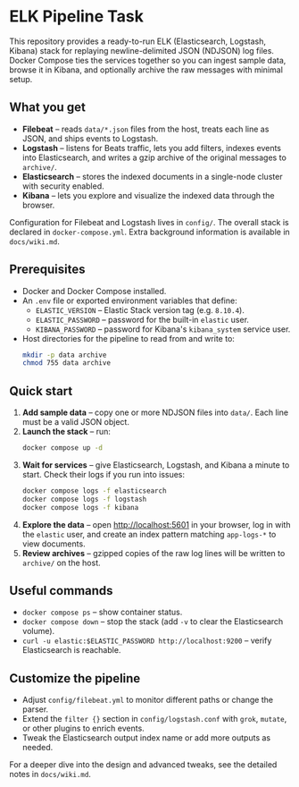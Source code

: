 # ELK Pipeline Task

This repository provides a ready-to-run ELK (Elasticsearch, Logstash, Kibana) stack for replaying newline-delimited JSON (NDJSON) log files. Docker Compose ties the services together so you can ingest sample data, browse it in Kibana, and optionally archive the raw messages with minimal setup.

## What you get
- **Filebeat** – reads `data/*.json` files from the host, treats each line as JSON, and ships events to Logstash.
- **Logstash** – listens for Beats traffic, lets you add filters, indexes events into Elasticsearch, and writes a gzip archive of the original messages to `archive/`.
- **Elasticsearch** – stores the indexed documents in a single-node cluster with security enabled.
- **Kibana** – lets you explore and visualize the indexed data through the browser.

Configuration for Filebeat and Logstash lives in `config/`. The overall stack is declared in `docker-compose.yml`. Extra background information is available in `docs/wiki.md`.

## Prerequisites
- Docker and Docker Compose installed.
- An `.env` file or exported environment variables that define:
  - `ELASTIC_VERSION` – Elastic Stack version tag (e.g. `8.10.4`).
  - `ELASTIC_PASSWORD` – password for the built-in `elastic` user.
  - `KIBANA_PASSWORD` – password for Kibana's `kibana_system` service user.
- Host directories for the pipeline to read from and write to:
  ```bash
  mkdir -p data archive
  chmod 755 data archive
  ```

## Quick start
1. **Add sample data** – copy one or more NDJSON files into `data/`. Each line must be a valid JSON object.
2. **Launch the stack** – run:
   ```bash
   docker compose up -d
   ```
3. **Wait for services** – give Elasticsearch, Logstash, and Kibana a minute to start. Check their logs if you run into issues:
   ```bash
   docker compose logs -f elasticsearch
   docker compose logs -f logstash
   docker compose logs -f kibana
   ```
4. **Explore the data** – open [http://localhost:5601](http://localhost:5601) in your browser, log in with the `elastic` user, and create an index pattern matching `app-logs-*` to view documents.
5. **Review archives** – gzipped copies of the raw log lines will be written to `archive/` on the host.

## Useful commands
- `docker compose ps` – show container status.
- `docker compose down` – stop the stack (add `-v` to clear the Elasticsearch volume).
- `curl -u elastic:$ELASTIC_PASSWORD http://localhost:9200` – verify Elasticsearch is reachable.

## Customize the pipeline
- Adjust `config/filebeat.yml` to monitor different paths or change the parser.
- Extend the `filter {}` section in `config/logstash.conf` with `grok`, `mutate`, or other plugins to enrich events.
- Tweak the Elasticsearch output index name or add more outputs as needed.

For a deeper dive into the design and advanced tweaks, see the detailed notes in `docs/wiki.md`.
